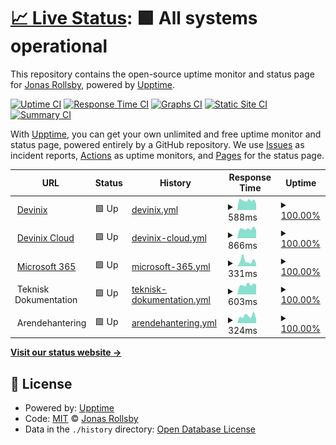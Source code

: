 # [📈 Live Status](https://jonasgithub.github.io/Upptime): <!--live status--> **🟩 All systems operational**

This repository contains the open-source uptime monitor and status page for [Jonas Rollsby](https://jonasgithub.github.io/Upptime), powered by [Upptime](https://github.com/upptime/upptime).

[![Uptime CI](https://github.com/koj-co/upptime/workflows/Uptime%20CI/badge.svg)](https://github.com/koj-co/upptime/actions?query=workflow%3A%22Uptime+CI%22)
[![Response Time CI](https://github.com/koj-co/upptime/workflows/Response%20Time%20CI/badge.svg)](https://github.com/koj-co/upptime/actions?query=workflow%3A%22Response+Time+CI%22)
[![Graphs CI](https://github.com/koj-co/upptime/workflows/Graphs%20CI/badge.svg)](https://github.com/koj-co/upptime/actions?query=workflow%3A%22Graphs+CI%22)
[![Static Site CI](https://github.com/koj-co/upptime/workflows/Static%20Site%20CI/badge.svg)](https://github.com/koj-co/upptime/actions?query=workflow%3A%22Static+Site+CI%22)
[![Summary CI](https://github.com/koj-co/upptime/workflows/Summary%20CI/badge.svg)](https://github.com/koj-co/upptime/actions?query=workflow%3A%22Summary+CI%22)

With [Upptime](https://upptime.js.org), you can get your own unlimited and free uptime monitor and status page, powered entirely by a GitHub repository. We use [Issues](https://github.com/jonasgithub/Upptime/issues) as incident reports, [Actions](https://github.com/jonasgithub/Upptime/actions) as uptime monitors, and [Pages](https://jonasgithub.github.io/Upptime) for the status page.

<!--start: status pages-->
<!-- This summary is generated by Upptime (https://github.com/upptime/upptime) -->
<!-- Do not edit this manually, your changes will be overwritten -->
<!-- prettier-ignore -->
| URL | Status | History | Response Time | Uptime |
| --- | ------ | ------- | ------------- | ------ |
| <img alt="" src="https://favicons.githubusercontent.com/www.devinix.se" height="13"> [Devinix](https://www.devinix.se) | 🟩 Up | [devinix.yml](https://github.com/jonasgithub/upptime/commits/HEAD/history/devinix.yml) | <details><summary><img alt="Response time graph" src="./graphs/devinix/response-time-week.png" height="20"> 588ms</summary><br><a href="https://jonasgithub.github.io/upptime/history/devinix"><img alt="Response time 1147" src="https://img.shields.io/endpoint?url=https%3A%2F%2Fraw.githubusercontent.com%2Fjonasgithub%2Fupptime%2FHEAD%2Fapi%2Fdevinix%2Fresponse-time.json"></a><br><a href="https://jonasgithub.github.io/upptime/history/devinix"><img alt="24-hour response time 387" src="https://img.shields.io/endpoint?url=https%3A%2F%2Fraw.githubusercontent.com%2Fjonasgithub%2Fupptime%2FHEAD%2Fapi%2Fdevinix%2Fresponse-time-day.json"></a><br><a href="https://jonasgithub.github.io/upptime/history/devinix"><img alt="7-day response time 588" src="https://img.shields.io/endpoint?url=https%3A%2F%2Fraw.githubusercontent.com%2Fjonasgithub%2Fupptime%2FHEAD%2Fapi%2Fdevinix%2Fresponse-time-week.json"></a><br><a href="https://jonasgithub.github.io/upptime/history/devinix"><img alt="30-day response time 648" src="https://img.shields.io/endpoint?url=https%3A%2F%2Fraw.githubusercontent.com%2Fjonasgithub%2Fupptime%2FHEAD%2Fapi%2Fdevinix%2Fresponse-time-month.json"></a><br><a href="https://jonasgithub.github.io/upptime/history/devinix"><img alt="1-year response time 1147" src="https://img.shields.io/endpoint?url=https%3A%2F%2Fraw.githubusercontent.com%2Fjonasgithub%2Fupptime%2FHEAD%2Fapi%2Fdevinix%2Fresponse-time-year.json"></a></details> | <details><summary><a href="https://jonasgithub.github.io/upptime/history/devinix">100.00%</a></summary><a href="https://jonasgithub.github.io/upptime/history/devinix"><img alt="All-time uptime 99.99%" src="https://img.shields.io/endpoint?url=https%3A%2F%2Fraw.githubusercontent.com%2Fjonasgithub%2Fupptime%2FHEAD%2Fapi%2Fdevinix%2Fuptime.json"></a><br><a href="https://jonasgithub.github.io/upptime/history/devinix"><img alt="24-hour uptime 100.00%" src="https://img.shields.io/endpoint?url=https%3A%2F%2Fraw.githubusercontent.com%2Fjonasgithub%2Fupptime%2FHEAD%2Fapi%2Fdevinix%2Fuptime-day.json"></a><br><a href="https://jonasgithub.github.io/upptime/history/devinix"><img alt="7-day uptime 100.00%" src="https://img.shields.io/endpoint?url=https%3A%2F%2Fraw.githubusercontent.com%2Fjonasgithub%2Fupptime%2FHEAD%2Fapi%2Fdevinix%2Fuptime-week.json"></a><br><a href="https://jonasgithub.github.io/upptime/history/devinix"><img alt="30-day uptime 100.00%" src="https://img.shields.io/endpoint?url=https%3A%2F%2Fraw.githubusercontent.com%2Fjonasgithub%2Fupptime%2FHEAD%2Fapi%2Fdevinix%2Fuptime-month.json"></a><br><a href="https://jonasgithub.github.io/upptime/history/devinix"><img alt="1-year uptime 99.99%" src="https://img.shields.io/endpoint?url=https%3A%2F%2Fraw.githubusercontent.com%2Fjonasgithub%2Fupptime%2FHEAD%2Fapi%2Fdevinix%2Fuptime-year.json"></a></details>
| <img alt="" src="https://favicons.githubusercontent.com/dvx.cloud" height="13"> [Devinix Cloud](https://dvx.cloud) | 🟩 Up | [devinix-cloud.yml](https://github.com/jonasgithub/upptime/commits/HEAD/history/devinix-cloud.yml) | <details><summary><img alt="Response time graph" src="./graphs/devinix-cloud/response-time-week.png" height="20"> 866ms</summary><br><a href="https://jonasgithub.github.io/upptime/history/devinix-cloud"><img alt="Response time 1003" src="https://img.shields.io/endpoint?url=https%3A%2F%2Fraw.githubusercontent.com%2Fjonasgithub%2Fupptime%2FHEAD%2Fapi%2Fdevinix-cloud%2Fresponse-time.json"></a><br><a href="https://jonasgithub.github.io/upptime/history/devinix-cloud"><img alt="24-hour response time 745" src="https://img.shields.io/endpoint?url=https%3A%2F%2Fraw.githubusercontent.com%2Fjonasgithub%2Fupptime%2FHEAD%2Fapi%2Fdevinix-cloud%2Fresponse-time-day.json"></a><br><a href="https://jonasgithub.github.io/upptime/history/devinix-cloud"><img alt="7-day response time 866" src="https://img.shields.io/endpoint?url=https%3A%2F%2Fraw.githubusercontent.com%2Fjonasgithub%2Fupptime%2FHEAD%2Fapi%2Fdevinix-cloud%2Fresponse-time-week.json"></a><br><a href="https://jonasgithub.github.io/upptime/history/devinix-cloud"><img alt="30-day response time 927" src="https://img.shields.io/endpoint?url=https%3A%2F%2Fraw.githubusercontent.com%2Fjonasgithub%2Fupptime%2FHEAD%2Fapi%2Fdevinix-cloud%2Fresponse-time-month.json"></a><br><a href="https://jonasgithub.github.io/upptime/history/devinix-cloud"><img alt="1-year response time 1003" src="https://img.shields.io/endpoint?url=https%3A%2F%2Fraw.githubusercontent.com%2Fjonasgithub%2Fupptime%2FHEAD%2Fapi%2Fdevinix-cloud%2Fresponse-time-year.json"></a></details> | <details><summary><a href="https://jonasgithub.github.io/upptime/history/devinix-cloud">100.00%</a></summary><a href="https://jonasgithub.github.io/upptime/history/devinix-cloud"><img alt="All-time uptime 100.00%" src="https://img.shields.io/endpoint?url=https%3A%2F%2Fraw.githubusercontent.com%2Fjonasgithub%2Fupptime%2FHEAD%2Fapi%2Fdevinix-cloud%2Fuptime.json"></a><br><a href="https://jonasgithub.github.io/upptime/history/devinix-cloud"><img alt="24-hour uptime 100.00%" src="https://img.shields.io/endpoint?url=https%3A%2F%2Fraw.githubusercontent.com%2Fjonasgithub%2Fupptime%2FHEAD%2Fapi%2Fdevinix-cloud%2Fuptime-day.json"></a><br><a href="https://jonasgithub.github.io/upptime/history/devinix-cloud"><img alt="7-day uptime 100.00%" src="https://img.shields.io/endpoint?url=https%3A%2F%2Fraw.githubusercontent.com%2Fjonasgithub%2Fupptime%2FHEAD%2Fapi%2Fdevinix-cloud%2Fuptime-week.json"></a><br><a href="https://jonasgithub.github.io/upptime/history/devinix-cloud"><img alt="30-day uptime 100.00%" src="https://img.shields.io/endpoint?url=https%3A%2F%2Fraw.githubusercontent.com%2Fjonasgithub%2Fupptime%2FHEAD%2Fapi%2Fdevinix-cloud%2Fuptime-month.json"></a><br><a href="https://jonasgithub.github.io/upptime/history/devinix-cloud"><img alt="1-year uptime 100.00%" src="https://img.shields.io/endpoint?url=https%3A%2F%2Fraw.githubusercontent.com%2Fjonasgithub%2Fupptime%2FHEAD%2Fapi%2Fdevinix-cloud%2Fuptime-year.json"></a></details>
| <img alt="" src="https://favicons.githubusercontent.com/outlook.office.com" height="13"> [Microsoft 365](https://outlook.office.com/owa/) | 🟩 Up | [microsoft-365.yml](https://github.com/jonasgithub/upptime/commits/HEAD/history/microsoft-365.yml) | <details><summary><img alt="Response time graph" src="./graphs/microsoft-365/response-time-week.png" height="20"> 331ms</summary><br><a href="https://jonasgithub.github.io/upptime/history/microsoft-365"><img alt="Response time 343" src="https://img.shields.io/endpoint?url=https%3A%2F%2Fraw.githubusercontent.com%2Fjonasgithub%2Fupptime%2FHEAD%2Fapi%2Fmicrosoft-365%2Fresponse-time.json"></a><br><a href="https://jonasgithub.github.io/upptime/history/microsoft-365"><img alt="24-hour response time 166" src="https://img.shields.io/endpoint?url=https%3A%2F%2Fraw.githubusercontent.com%2Fjonasgithub%2Fupptime%2FHEAD%2Fapi%2Fmicrosoft-365%2Fresponse-time-day.json"></a><br><a href="https://jonasgithub.github.io/upptime/history/microsoft-365"><img alt="7-day response time 331" src="https://img.shields.io/endpoint?url=https%3A%2F%2Fraw.githubusercontent.com%2Fjonasgithub%2Fupptime%2FHEAD%2Fapi%2Fmicrosoft-365%2Fresponse-time-week.json"></a><br><a href="https://jonasgithub.github.io/upptime/history/microsoft-365"><img alt="30-day response time 397" src="https://img.shields.io/endpoint?url=https%3A%2F%2Fraw.githubusercontent.com%2Fjonasgithub%2Fupptime%2FHEAD%2Fapi%2Fmicrosoft-365%2Fresponse-time-month.json"></a><br><a href="https://jonasgithub.github.io/upptime/history/microsoft-365"><img alt="1-year response time 343" src="https://img.shields.io/endpoint?url=https%3A%2F%2Fraw.githubusercontent.com%2Fjonasgithub%2Fupptime%2FHEAD%2Fapi%2Fmicrosoft-365%2Fresponse-time-year.json"></a></details> | <details><summary><a href="https://jonasgithub.github.io/upptime/history/microsoft-365">100.00%</a></summary><a href="https://jonasgithub.github.io/upptime/history/microsoft-365"><img alt="All-time uptime 100.00%" src="https://img.shields.io/endpoint?url=https%3A%2F%2Fraw.githubusercontent.com%2Fjonasgithub%2Fupptime%2FHEAD%2Fapi%2Fmicrosoft-365%2Fuptime.json"></a><br><a href="https://jonasgithub.github.io/upptime/history/microsoft-365"><img alt="24-hour uptime 100.00%" src="https://img.shields.io/endpoint?url=https%3A%2F%2Fraw.githubusercontent.com%2Fjonasgithub%2Fupptime%2FHEAD%2Fapi%2Fmicrosoft-365%2Fuptime-day.json"></a><br><a href="https://jonasgithub.github.io/upptime/history/microsoft-365"><img alt="7-day uptime 100.00%" src="https://img.shields.io/endpoint?url=https%3A%2F%2Fraw.githubusercontent.com%2Fjonasgithub%2Fupptime%2FHEAD%2Fapi%2Fmicrosoft-365%2Fuptime-week.json"></a><br><a href="https://jonasgithub.github.io/upptime/history/microsoft-365"><img alt="30-day uptime 100.00%" src="https://img.shields.io/endpoint?url=https%3A%2F%2Fraw.githubusercontent.com%2Fjonasgithub%2Fupptime%2FHEAD%2Fapi%2Fmicrosoft-365%2Fuptime-month.json"></a><br><a href="https://jonasgithub.github.io/upptime/history/microsoft-365"><img alt="1-year uptime 100.00%" src="https://img.shields.io/endpoint?url=https%3A%2F%2Fraw.githubusercontent.com%2Fjonasgithub%2Fupptime%2FHEAD%2Fapi%2Fmicrosoft-365%2Fuptime-year.json"></a></details>
| <img alt="" src="https://favicons.githubusercontent.com/null" height="13"> Teknisk Dokumentation | 🟩 Up | [teknisk-dokumentation.yml](https://github.com/jonasgithub/upptime/commits/HEAD/history/teknisk-dokumentation.yml) | <details><summary><img alt="Response time graph" src="./graphs/teknisk-dokumentation/response-time-week.png" height="20"> 603ms</summary><br><a href="https://jonasgithub.github.io/upptime/history/teknisk-dokumentation"><img alt="Response time 678" src="https://img.shields.io/endpoint?url=https%3A%2F%2Fraw.githubusercontent.com%2Fjonasgithub%2Fupptime%2FHEAD%2Fapi%2Fteknisk-dokumentation%2Fresponse-time.json"></a><br><a href="https://jonasgithub.github.io/upptime/history/teknisk-dokumentation"><img alt="24-hour response time 601" src="https://img.shields.io/endpoint?url=https%3A%2F%2Fraw.githubusercontent.com%2Fjonasgithub%2Fupptime%2FHEAD%2Fapi%2Fteknisk-dokumentation%2Fresponse-time-day.json"></a><br><a href="https://jonasgithub.github.io/upptime/history/teknisk-dokumentation"><img alt="7-day response time 603" src="https://img.shields.io/endpoint?url=https%3A%2F%2Fraw.githubusercontent.com%2Fjonasgithub%2Fupptime%2FHEAD%2Fapi%2Fteknisk-dokumentation%2Fresponse-time-week.json"></a><br><a href="https://jonasgithub.github.io/upptime/history/teknisk-dokumentation"><img alt="30-day response time 632" src="https://img.shields.io/endpoint?url=https%3A%2F%2Fraw.githubusercontent.com%2Fjonasgithub%2Fupptime%2FHEAD%2Fapi%2Fteknisk-dokumentation%2Fresponse-time-month.json"></a><br><a href="https://jonasgithub.github.io/upptime/history/teknisk-dokumentation"><img alt="1-year response time 678" src="https://img.shields.io/endpoint?url=https%3A%2F%2Fraw.githubusercontent.com%2Fjonasgithub%2Fupptime%2FHEAD%2Fapi%2Fteknisk-dokumentation%2Fresponse-time-year.json"></a></details> | <details><summary><a href="https://jonasgithub.github.io/upptime/history/teknisk-dokumentation">100.00%</a></summary><a href="https://jonasgithub.github.io/upptime/history/teknisk-dokumentation"><img alt="All-time uptime 99.98%" src="https://img.shields.io/endpoint?url=https%3A%2F%2Fraw.githubusercontent.com%2Fjonasgithub%2Fupptime%2FHEAD%2Fapi%2Fteknisk-dokumentation%2Fuptime.json"></a><br><a href="https://jonasgithub.github.io/upptime/history/teknisk-dokumentation"><img alt="24-hour uptime 100.00%" src="https://img.shields.io/endpoint?url=https%3A%2F%2Fraw.githubusercontent.com%2Fjonasgithub%2Fupptime%2FHEAD%2Fapi%2Fteknisk-dokumentation%2Fuptime-day.json"></a><br><a href="https://jonasgithub.github.io/upptime/history/teknisk-dokumentation"><img alt="7-day uptime 100.00%" src="https://img.shields.io/endpoint?url=https%3A%2F%2Fraw.githubusercontent.com%2Fjonasgithub%2Fupptime%2FHEAD%2Fapi%2Fteknisk-dokumentation%2Fuptime-week.json"></a><br><a href="https://jonasgithub.github.io/upptime/history/teknisk-dokumentation"><img alt="30-day uptime 100.00%" src="https://img.shields.io/endpoint?url=https%3A%2F%2Fraw.githubusercontent.com%2Fjonasgithub%2Fupptime%2FHEAD%2Fapi%2Fteknisk-dokumentation%2Fuptime-month.json"></a><br><a href="https://jonasgithub.github.io/upptime/history/teknisk-dokumentation"><img alt="1-year uptime 99.98%" src="https://img.shields.io/endpoint?url=https%3A%2F%2Fraw.githubusercontent.com%2Fjonasgithub%2Fupptime%2FHEAD%2Fapi%2Fteknisk-dokumentation%2Fuptime-year.json"></a></details>
| <img alt="" src="https://favicons.githubusercontent.com/null" height="13"> Arendehantering | 🟩 Up | [arendehantering.yml](https://github.com/jonasgithub/upptime/commits/HEAD/history/arendehantering.yml) | <details><summary><img alt="Response time graph" src="./graphs/arendehantering/response-time-week.png" height="20"> 324ms</summary><br><a href="https://jonasgithub.github.io/upptime/history/arendehantering"><img alt="Response time 336" src="https://img.shields.io/endpoint?url=https%3A%2F%2Fraw.githubusercontent.com%2Fjonasgithub%2Fupptime%2FHEAD%2Fapi%2Farendehantering%2Fresponse-time.json"></a><br><a href="https://jonasgithub.github.io/upptime/history/arendehantering"><img alt="24-hour response time 193" src="https://img.shields.io/endpoint?url=https%3A%2F%2Fraw.githubusercontent.com%2Fjonasgithub%2Fupptime%2FHEAD%2Fapi%2Farendehantering%2Fresponse-time-day.json"></a><br><a href="https://jonasgithub.github.io/upptime/history/arendehantering"><img alt="7-day response time 324" src="https://img.shields.io/endpoint?url=https%3A%2F%2Fraw.githubusercontent.com%2Fjonasgithub%2Fupptime%2FHEAD%2Fapi%2Farendehantering%2Fresponse-time-week.json"></a><br><a href="https://jonasgithub.github.io/upptime/history/arendehantering"><img alt="30-day response time 318" src="https://img.shields.io/endpoint?url=https%3A%2F%2Fraw.githubusercontent.com%2Fjonasgithub%2Fupptime%2FHEAD%2Fapi%2Farendehantering%2Fresponse-time-month.json"></a><br><a href="https://jonasgithub.github.io/upptime/history/arendehantering"><img alt="1-year response time 336" src="https://img.shields.io/endpoint?url=https%3A%2F%2Fraw.githubusercontent.com%2Fjonasgithub%2Fupptime%2FHEAD%2Fapi%2Farendehantering%2Fresponse-time-year.json"></a></details> | <details><summary><a href="https://jonasgithub.github.io/upptime/history/arendehantering">100.00%</a></summary><a href="https://jonasgithub.github.io/upptime/history/arendehantering"><img alt="All-time uptime 100.00%" src="https://img.shields.io/endpoint?url=https%3A%2F%2Fraw.githubusercontent.com%2Fjonasgithub%2Fupptime%2FHEAD%2Fapi%2Farendehantering%2Fuptime.json"></a><br><a href="https://jonasgithub.github.io/upptime/history/arendehantering"><img alt="24-hour uptime 100.00%" src="https://img.shields.io/endpoint?url=https%3A%2F%2Fraw.githubusercontent.com%2Fjonasgithub%2Fupptime%2FHEAD%2Fapi%2Farendehantering%2Fuptime-day.json"></a><br><a href="https://jonasgithub.github.io/upptime/history/arendehantering"><img alt="7-day uptime 100.00%" src="https://img.shields.io/endpoint?url=https%3A%2F%2Fraw.githubusercontent.com%2Fjonasgithub%2Fupptime%2FHEAD%2Fapi%2Farendehantering%2Fuptime-week.json"></a><br><a href="https://jonasgithub.github.io/upptime/history/arendehantering"><img alt="30-day uptime 100.00%" src="https://img.shields.io/endpoint?url=https%3A%2F%2Fraw.githubusercontent.com%2Fjonasgithub%2Fupptime%2FHEAD%2Fapi%2Farendehantering%2Fuptime-month.json"></a><br><a href="https://jonasgithub.github.io/upptime/history/arendehantering"><img alt="1-year uptime 100.00%" src="https://img.shields.io/endpoint?url=https%3A%2F%2Fraw.githubusercontent.com%2Fjonasgithub%2Fupptime%2FHEAD%2Fapi%2Farendehantering%2Fuptime-year.json"></a></details>

<!--end: status pages-->

[**Visit our status website →**](https://jonasgithub.github.io/Upptime)

## 📄 License

- Powered by: [Upptime](https://github.com/upptime/upptime)
- Code: [MIT](./LICENSE) © [Jonas Rollsby](https://jonasgithub.github.io/Upptime)
- Data in the `./history` directory: [Open Database License](https://opendatacommons.org/licenses/odbl/1-0/)
